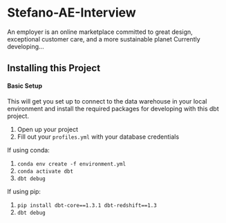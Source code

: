 # Stefano-AE-Interview
An employer is an online marketplace committed to great design, exceptional customer care, and a more sustainable planet
Currently developing...

## Installing this Project

#### Basic Setup

This will get you set up to connect to the data warehouse in your local
environment and install the required packages for developing with this dbt
project.

1. Open up your project
2. Fill out your `profiles.yml` with your database credentials

If using conda:
1. `conda env create -f environment.yml`
2. `conda activate dbt`
3. `dbt debug`

If using pip:
1. `pip install dbt-core==1.3.1 dbt-redshift==1.3`
2. `dbt debug`
